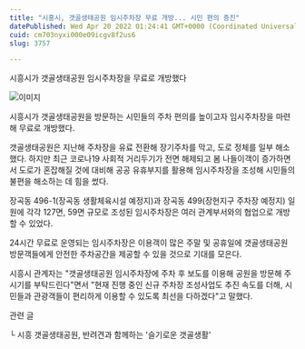 ```yaml
---
title: "시흥시, 갯골생태공원 임시주차장 무료 개방... 시민 편의 증진"
datePublished: Wed Apr 20 2022 01:24:41 GMT+0000 (Coordinated Universal Time)
cuid: cm703nyxi000e09icgv8f2us6
slug: 3757

---
```



시흥시가 갯골생태공원 임시주차장을 무료로 개방했다

![이미지](https://cdn.hashnode.com/res/hashnode/image/upload/v1739255242380/32550562-8ec5-4b40-a2c5-43a45e37acbb.jpeg)

시흥시가 갯골생태공원을 방문하는 시민들의 주차 편의를 높이고자 임시주차장을 마련해 무료로 개방했다.

갯골생태공원은 지난해 주차장을 유료 전환해 장기주차를 막고, 도로 정체를 일부 해소했다. 하지만 최근 코로나19 사회적 거리두기가 전면 해제되고 봄 나들이객이 증가하면서 도로가 혼잡해질 것에 대비해 공공 유휴부지를 활용해 임시주차장을 조성해 시민들의 불편을 해소하는 데 힘을 썼다.

장곡동 496-1(장곡동 생활체육시설 예정지)과 장곡동 499(장현지구 주차장 예정지) 일원에 각각 127면, 59면 규모로 조성된 임시주차장은 여러 관계부서와의 협업으로 개방할 수 있었다.

24시간 무료로 운영되는 임시주차장은 이용객이 많은 주말 및 공휴일에 갯골생태공원 방문객들에게 안전한 주차공간을 제공할 수 있을 것으로 기대를 모은다.

시흥시 관계자는 "갯골생태공원 임시주차장에 주차 후 보도를 이용해 공원을 방문해 주시기를 부탁드린다"면서 "현재 진행 중인 신규 주차장 조성사업도 추진 속도를 더해, 시민들과 관광객들이 편리하게 이용할 수 있도록 최선을 다하겠다"고 말했다.

관련 글

└ 시흥 갯골생태공원, 반려견과 함께하는 '슬기로운 갯골생활'